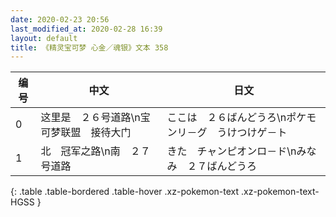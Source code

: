 ```yaml
---
date: 2020-02-23 20:56
last_modified_at: 2020-02-28 16:39
layout: default
title: 《精灵宝可梦 心金／魂银》文本 358
---
```

| 编号 | 中文 | 日文 |
| ---- | ---- | ---- |
| 0 | 这里是　２６号道路\n宝可梦联盟　接待大门 | ここは　２６ばんどうろ\nポケモンリ－グ　うけつけゲ－ト |
| 1 | 北　冠军之路\n南　２７号道路 | きた　チャンピオンロ－ド\nみなみ　２７ばんどうろ |
{: .table .table-bordered .table-hover .xz-pokemon-text .xz-pokemon-text-HGSS }